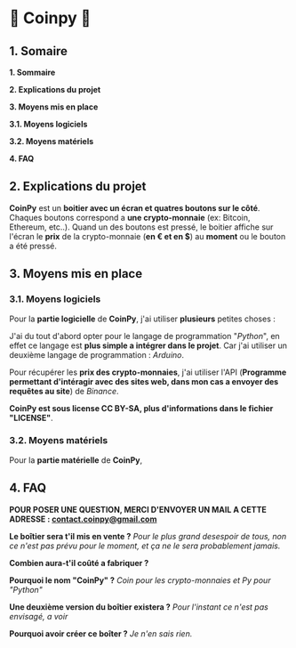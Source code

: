 # 🌟 Coinpy 🌟

## 1. Somaire 

**1. Sommaire**

**2. Explications du projet**

**3. Moyens mis en place**

**3.1. Moyens logiciels**

**3.2. Moyens matériels**

**4. FAQ**

## 2. Explications du projet

**CoinPy** est un __boitier avec un écran et quatres boutons sur le côté__. Chaques boutons correspond a **une crypto-monnaie** (ex: Bitcoin, Ethereum, etc..). Quand un des boutons est pressé, le boitier affiche sur l'écran le **prix** de la crypto-monnaie (**en € et en $**) au __moment__ ou le bouton a été pressé.

## 3. Moyens mis en place
### 3.1. Moyens logiciels

Pour la **partie logicielle** de __CoinPy__, j'ai utiliser **plusieurs** petites choses : 

J'ai du tout d'abord opter pour le langage de programmation "*Python*", en effet ce langage est **__plus simple a intégrer dans le projet__**. Car j'ai utiliser un deuxième langage de programmation : *Arduino*. 

Pour récupérer les __prix des crypto-monnaies__, j'ai utiliser l'API (**Programme permettant d'intéragir avec des sites web, dans mon cas a envoyer des requêtes au site**) de *Binance*.

**CoinPy est sous license CC BY-SA, plus d'informations dans le fichier "LICENSE"**.

### 3.2. Moyens matériels⁫

Pour la **partie matérielle** de __CoinPy__,

## 4. FAQ

**POUR POSER UNE QUESTION, MERCI D'ENVOYER UN MAIL A CETTE ADRESSE : contact.coinpy@gmail.com**

**Le boîtier sera t'il mis en vente ?**
*Pour le plus grand desespoir de tous, non ce n'est pas prévu pour le moment, et ça ne le sera probablement jamais.*

**Combien aura-t'il coûté a fabriquer ?**


**Pourquoi le nom "CoinPy" ?**
*Coin pour les crypto-monnaies et Py pour "Python"*

**Une deuxième version du boîtier existera ?**
*Pour l'instant ce n'est pas envisagé, a voir* 

**Pourquoi avoir créer ce boîter ?**
*Je n'en sais rien.*

